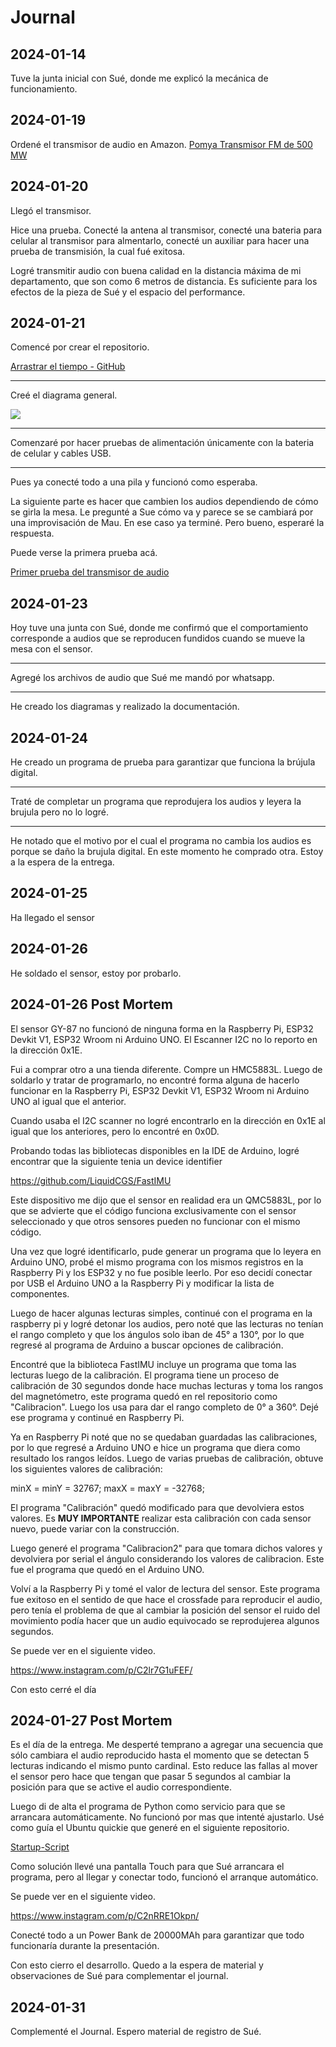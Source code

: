 # Journal

## 2024-01-14

Tuve la junta inicial con Sué, donde me explicó la mecánica de funcionamiento.

## 2024-01-19

Ordené el transmisor de audio en Amazon. [Pomya Transmisor FM de 500 MW](https://www.amazon.com.mx/dp/B0CC2SCDXH)

## 2024-01-20

Llegó el transmisor.

Hice una prueba. Conecté la antena al transmisor, conecté una bateria para celular al transmisor para almentarlo, conecté un auxiliar para hacer una prueba de transmisión, la cual fué exitosa.

Logré transmitir audio con buena calidad en la distancia máxima de mi departamento, que son como 6 metros de distancia. Es suficiente para los efectos de la pieza de Sué y el espacio del performance.

## 2024-01-21

Comencé por crear el repositorio.

[Arrastrar el tiempo - GitHub](https://github.com/hugoescalpelo/arrastrar-el-tiempo)

---
Creé el diagrama general.

![](https://github.com/hugoescalpelo/arrastrar-el-tiempo/blob/main/Im%C3%A1genes/Diagrama%20general%20Arrastrar%20el%20Tiempo.png?raw=true)

---
Comenzaré por hacer pruebas de alimentación únicamente con la bateria de celular y cables USB.

---
Pues ya conecté todo a una pila y funcionó como esperaba. 

La siguiente parte es hacer que cambien los audios dependiendo de cómo se girla la mesa. Le pregunté a Sue cómo va y parece se se cambiará por una improvisación de Mau. En ese caso ya terminé. Pero bueno, esperaré la respuesta.

Puede verse la primera prueba acá.

[Primer prueba del transmisor de audio](https://www.instagram.com/p/C2YZ9prOXzU/)

## 2024-01-23

Hoy tuve una junta con Sué, donde me confirmó que el comportamiento corresponde a audios que se reproducen fundidos cuando se mueve la mesa con el sensor.

---
Agregé los archivos de audio que Sué me mandó por whatsapp.

---
He creado los diagramas y realizado la documentación.

## 2024-01-24

He creado un programa de prueba para garantizar que funciona la brújula digital.

---
Traté de completar un programa que reprodujera los audios y leyera la brujula pero no lo logré.

---
He notado que el motivo por el cual el programa no cambia los audios es porque se daño la brujula digital. En este momento he comprado otra. Estoy a la espera de la entrega.

## 2024-01-25

Ha llegado el sensor

## 2024-01-26

He soldado el sensor, estoy por probarlo.

## 2024-01-26 Post Mortem

El sensor GY-87 no funcionó de ninguna forma en la Raspberry Pi, ESP32 Devkit V1, ESP32 Wroom ni Arduino UNO. El Escanner I2C no lo reporto en la dirección 0x1E.

Fui a comprar otro a una tienda diferente. Compre un HMC5883L. Luego de soldarlo y tratar de programarlo, no encontré forma alguna de hacerlo funcionar en la Raspberry Pi, ESP32 Devkit V1, ESP32 Wroom ni Arduino UNO al igual que el anterior.

Cuando usaba el I2C scanner no logré encontrarlo en la dirección en 0x1E al igual que los anteriores, pero lo encontré en 0x0D. 

Probando todas las bibliotecas disponibles en la IDE de Arduino, logré encontrar que la siguiente tenia un device identifier

https://github.com/LiquidCGS/FastIMU

Este dispositivo me dijo que el sensor en realidad era un QMC5883L, por lo que se advierte que el código funciona exclusivamente con el sensor seleccionado y que otros sensores pueden no funcionar con el mismo código.

Una vez que logré identificarlo, pude generar un programa que lo leyera en Arduino UNO, probé el mismo programa con los mismos registros en la Raspberry Pi y los ESP32 y no fue posible leerlo. Por eso decidí conectar por USB el Arduino UNO a la Raspberry Pi y modificar la lista de componentes.

Luego de hacer algunas lecturas simples, continué con el programa en la raspberry pi y logré detonar los audios, pero noté que las lecturas no tenían el rango completo y que los ángulos solo iban de 45° a 130°, por lo que regresé al programa de Arduino a buscar opciones de calibración.

Encontré que la biblioteca FastIMU incluye un programa que toma las lecturas luego de la calibración. El programa tiene un proceso de calibración de 30 segundos donde hace muchas lecturas y toma los rangos del magnetómetro, este programa quedó en rel repositorio como "Calibracion". Luego los usa para dar el rango completo de 0° a 360°. Dejé ese programa y continué en Raspberry Pi.

Ya en Raspberry Pi noté que no se quedaban guardadas las calibraciones, por lo que regresé a Arduino UNO e hice un programa que diera como resultado los rangos leídos. Luego de varias pruebas de calibración, obtuve los siguientes valores de calibración:

minX = minY = 32767;
maxX = maxY = -32768;

El programa "Calibración" quedó modificado para que devolviera estos valores. Es **MUY IMPORTANTE** realizar esta calibración con cada sensor nuevo, puede variar con la construcción.

Luego generé el programa "Calibracion2" para que tomara dichos valores y devolviera por serial el ángulo considerando los valores de calibracion. Este fue el programa que quedó en el Arduino UNO.

Volví a la Raspberry Pi y tomé el valor de lectura del sensor. Este programa fue exitoso en el sentido de que hace el crossfade para reproducir el audio, pero tenía el problema de que al cambiar la posición del sensor el ruido del movimiento podía hacer que un audio equivocado se reprodujerea algunos segundos.

Se puede ver en el siguiente video.

https://www.instagram.com/p/C2lr7G1uFEF/

Con esto cerré el día

## 2024-01-27 Post Mortem

Es el día de la entrega. Me desperté temprano a agregar una secuencia que sólo cambiara el audio reproducido hasta el momento que se detectan 5 lecturas indicando el mismo punto cardinal. Esto reduce las fallas al mover el sensor pero hace que tengan que pasar 5 segundos al cambiar la posición para que se active el audio correspondiente.

Luego di de alta el programa de Python como servicio para que se arrancara automáticamente. No funcionó por mas que intenté ajustarlo. Usé como guía el Ubuntu quickie que generé en el siguiente repositorio.

[Startup-Script](https://github.com/hugoescalpelo/ubuntu-quickies/blob/main/Startup-script/startup-script.md)

Como solución llevé una pantalla Touch para que Sué arrancara el programa, pero al llegar y conectar todo, funcionó el arranque automático.

Se puede ver en el siguiente video.

https://www.instagram.com/p/C2nRRE1Okpn/

Conecté todo a un Power Bank de 20000MAh para garantizar que todo funcionaría durante la presentación.

Con esto cierro el desarrollo. Quedo a la espera de material y observaciones de Sué para complementar el journal.

## 2024-01-31

Complementé el Journal. Espero material de registro de Sué.

